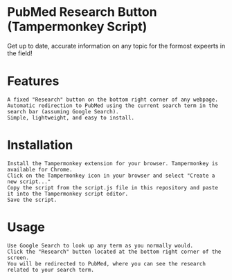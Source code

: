 # PubMed Research Button (Tampermonkey Script)
Get up to date, accurate information on any topic for the formost expeerts in the field!

# Features

    A fixed "Research" button on the bottom right corner of any webpage.
    Automatic redirection to PubMed using the current search term in the search bar (assuming Google Search).
    Simple, lightweight, and easy to install.

# Installation

    Install the Tampermonkey extension for your browser. Tampermonkey is available for Chrome.
    Click on the Tampermonkey icon in your browser and select "Create a new script..."
    Copy the script from the script.js file in this repository and paste it into the Tampermonkey script editor.
    Save the script.

# Usage

    Use Google Search to look up any term as you normally would.
    Click the "Research" button located at the bottom right corner of the screen.
    You will be redirected to PubMed, where you can see the research related to your search term.
